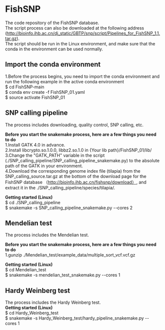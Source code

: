 # FishSNP
The code repository of the FishSNP database.  
The script process can also be downloaded at the following address (http://bioinfo.ihb.ac.cn/dj_static/GBTP/snp/script/Pipelines_for_FishSNP_1.1.tar.gz).  
The script should be run in the Linux environment, and make sure that the conda in the environment can be used normally.  

## Import the conda environment
1.Before the process begins, you need to import the conda environment and run the following example in the active conda environment  
$ cd FishSNP-main  
$ conda env create -f FishSNP_01.yaml  
$ source activate FishSNP_01  

## SNP calling pipeline
The process includes downloading, quality control, SNP calling, etc.  

**Before you start the snakemake process, here are a few things you need to do**  
1.Install GATK 4.0 in advance.  
2.Install libcrypto.so.1.0.0, libbz2.so.1.0 in {Your lib path}/FishSNP_01/lib/  
3.Change the "GATK_PATH" variable in the script (./SNP_calling_pipeline/SNP_calling_pipeline_snakemake.py) to the absolute path of the GATK in your environment.  
4.Download the corresponding genome index file (tilapia) from the SNP_calling_source.tar.gz at the bottom of the download page for the FishSNP database （http://bioinfo.ihb.ac.cn/fishsnp/download）, and extract it in the ./SNP_calling_pipeline/species/tilapia/.  

**Getting started (Linux)**  
$ cd ./SNP_calling_pipeline  
$ snakemake -s SNP_calling_pipeline_snakemake.py --cores 2

## Mendelian test
The process includes the Mendelian test.  

**Before you start the snakemake process, here are a few things you need to do**  
1.gunzip ./Mendelian_test/example_data/multiple_sort_vcf.vcf.gz

**Getting started (Linux)**   
$ cd Mendelian_test  
$ snakemake -s mendelian_test_snakemake.py --cores 1

## Hardy Weinberg test
The process includes the Hardy Weinberg test.  
**Getting started (Linux)**  
$ cd Hardy_Weinberg_test  
$ snakemake -s Hardy_Weinberg_test/hardy_pipeline_snakemake.py --cores 1

